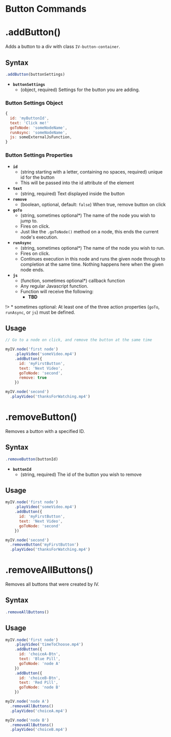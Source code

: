 # Button Commands

# .addButton()

Adds a button to a div with class `IV-button-container`.

## Syntax
```javascript
.addButton(buttonSettings)
```

* __`buttonSettings`__
  - (object, required) Settings for the button you are adding.

### Button Settings Object

```javascript
{
  id: 'myButtonId',
  text: 'Click me!'
  goToNode: 'someNodeName',
  runAsync: 'someNodeName',
  js: someExternalJsFunction,
}
```

### Button Settings Properties

* __`id`__
  - (string starting with a letter, containing no spaces, required) unique id for the button
  - This will be passed into the id attribute of the element
* __`text`__
  - (string, required) Text displayed inside the button
* __`remove`__
  - (boolean, optional, default: `false`) When true, remove button on click
* __`goTo`__
  - (string, sometimes optional*) The name of the node you wish to jump to.
  - Fires on click.
  - Just like the `.goToNode()` method on a node, this ends the current node's execution.
* __`runAsync`__
  - (string, sometimes optional*) The name of the node you wish to run.
  - Fires on click.
  - Continues execution in this node and runs the given node through to completion at the same time. Nothing happens here when the given node ends.
* __`js`__
  - (function, sometimes optional*) callback function
  - Any regular Javascript function.
  - Function will receive the following:
    * __TBD__

!> \* sometimes optional: At least one of the three action properties (`goTo`, `runAsync`, or `js`) must be defined.


## Usage

```javascript
// Go to a node on click, and remove the button at the same time

myIV.node('first node')
    .playVideo('someVideo.mp4')
    .addButton({
      id: 'myFirstButton',
      text: 'Next Video',
      goToNode: 'second',
      remove: true
    })

myIV.node('second')
  .playVideo('thanksForWatching.mp4')

```

# .removeButton()

Removes a button with a specified ID.

## Syntax
```javascript
.removeButton(buttonId)
```

* __`buttonId`__
  - (string, required) The id of the button you wish to remove

## Usage

```javascript
myIV.node('first node')
    .playVideo('someVideo.mp4')
    .addButton({
      id: 'myFirstButton',
      text: 'Next Video',
      goToNode: 'second'
    })

myIV.node('second')
  .removeButton('myFirstButton')
  .playVideo('thanksForWatching.mp4')
```

# .removeAllButtons()

Removes all buttons that were created by IV.

## Syntax
```javascript
.removeAllButtons()
```

## Usage

```javascript
myIV.node('first node')
    .playVideo('timeToChoose.mp4')
    .addButton({
      id: 'choiceA-Btn',
      text: 'Blue Pill',
      goToNode: 'node A'
    })
    .addButton({
      id: 'choiceB-Btn',
      text: 'Red Pill',
      goToNode: 'node B'
    })

myIV.node('node A')
  .removeAllButtons()
  .playVideo('choiceA.mp4')

myIV.node('node B')
  .removeAllButtons()
  .playVideo('choiceB.mp4')
```
